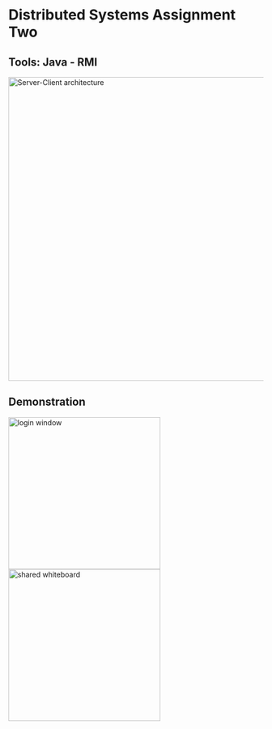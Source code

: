 # Distributed Systems Assignment Two
## Tools: Java - RMI
<img width="600" alt="Server-Client architecture" src="https://github.com/ESJiang/WhiteBoard_RMI/assets/43910771/9cbeade2-1804-4040-8800-2d517a3c2c1f">

## Demonstration
<img width="300" height="300" alt="login window" src="https://github.com/ESJiang/WhiteBoard_RMI/assets/43910771/11a5c11f-9a8d-4b27-a509-78bd78971d5c">
<img width="300" height="300" alt="shared whiteboard" src="https://github.com/ESJiang/WhiteBoard_RMI/assets/43910771/eaac8ab7-71ab-4086-9455-9a7259d8ca7b">
